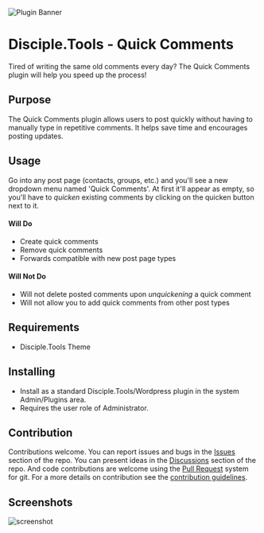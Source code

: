 ![Plugin Banner](https://raw.githubusercontent.com/prykon/disciple-tools-quick-comments/master/assets/quick-comments-banner.png)
# Disciple.Tools - Quick Comments

Tired of writing the same old comments every day? The Quick Comments plugin will help you speed up the process!

## Purpose

The Quick Comments plugin allows users to post quickly without having to manually type in repetitive comments. It helps save time and encourages posting updates.

## Usage

Go into any post page (contacts, groups, etc.) and you'll see a new dropdown menu named 'Quick Comments'. At first it'll appear as empty, so you'll have to _quicken_ existing comments by clicking on the quicken button next to it.

#### Will Do

- Create quick comments
- Remove quick comments
- Forwards compatible with new post page types

#### Will Not Do

- Will not delete posted comments upon _unquickening_ a quick comment
- Will not allow you to add quick comments from other post types


## Requirements

- Disciple.Tools Theme

## Installing

- Install as a standard Disciple.Tools/Wordpress plugin in the system Admin/Plugins area.
- Requires the user role of Administrator.

## Contribution

Contributions welcome. You can report issues and bugs in the
[Issues](https://github.com/prykon/disciple-tools-quick-comments/issues) section of the repo. You can present ideas
in the [Discussions](https://github.com/prykon/disciple-tools-quick-comments/discussions) section of the repo. And
code contributions are welcome using the [Pull Request](https://github.com/prykon/disciple-tools-quick-comments/pulls)
system for git. For a more details on contribution see the
[contribution guidelines](https://github.com/prykon/disciple-tools-quick-comments/blob/master/CONTRIBUTING.md).


## Screenshots

![screenshot](https://raw.githubusercontent.com/prykon/disciple-tools-quick-comments/master/assets/demo.gif)
